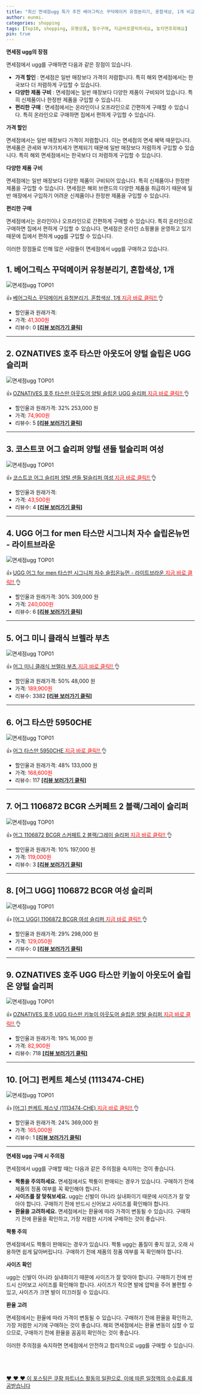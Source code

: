```yaml
---
title: "최신 면세점ugg 특가 추천 베어그릭스 꾸덕메이커 유청분리기, 혼합색상, 1개 비교 장점"
author: eunmi.
categories: shopping
tags: [Top10, shopping, 유행상품, 필수구매, 지금바로클릭하세요, 놓치면후회해요]
pin: true
---
```

**면세점 ugg의 장점**

면세점에서 ugg를 구매하면 다음과 같은 장점이 있습니다.

* **가격 할인** : 면세점은 일반 매장보다 가격이 저렴합니다. 특히 해외 면세점에서는 한국보다 더 저렴하게 구입할 수 있습니다.
* **다양한 제품 구비** : 면세점에는 일반 매장보다 다양한 제품이 구비되어 있습니다. 특히 신제품이나 한정판 제품을 구입할 수 있습니다.
* **편리한 구매** : 면세점에서는 온라인이나 오프라인으로 간편하게 구매할 수 있습니다. 특히 온라인으로 구매하면 집에서 편하게 구입할 수 있습니다.

**가격 할인**

면세점에서는 일반 매장보다 가격이 저렴합니다. 이는 면세점의 면세 혜택 때문입니다. 면세품은 관세와 부가가치세가 면제되기 때문에 일반 매장보다 저렴하게 구입할 수 있습니다. 특히 해외 면세점에서는 한국보다 더 저렴하게 구입할 수 있습니다.

**다양한 제품 구비**

면세점에는 일반 매장보다 다양한 제품이 구비되어 있습니다. 특히 신제품이나 한정판 제품을 구입할 수 있습니다. 면세점은 해외 브랜드의 다양한 제품을 취급하기 때문에 일반 매장에서 구입하기 어려운 신제품이나 한정판 제품을 구입할 수 있습니다.

**편리한 구매**

면세점에서는 온라인이나 오프라인으로 간편하게 구매할 수 있습니다. 특히 온라인으로 구매하면 집에서 편하게 구입할 수 있습니다. 면세점은 온라인 쇼핑몰을 운영하고 있기 때문에 집에서 편하게 ugg를 구입할 수 있습니다.

이러한 장점들로 인해 많은 사람들이 면세점에서 ugg를 구매하고 있습니다.

   

## 1. 베어그릭스 꾸덕메이커 유청분리기, 혼합색상, 1개

![면세점ugg TOP01](https://thumbnail6.coupangcdn.com/thumbnails/remote/230x230ex/image/retail/images/2023/07/06/17/1/53e79fe8-2276-40ef-bd44-433819174c95.png)


👍 [베어그릭스 꾸덕메이커 유청분리기, 혼합색상, 1개 <font color=red> 지금 바로 클릭!! </font> ](https://link.coupang.com/re/AFFSDP?lptag=AF3617701&subid=GithubCoopas&pageKey=7448012121&traceid=V0-153&itemId=19382924345&vendorItemId=86495420432) 👌 


- 할인율과 원래가격: 
- 가격: <span style='color:red'>41,300원</span>
- 리뷰수: 0  [**[리뷰 보러가기 클릭]**](https://link.coupang.com/re/AFFSDP?lptag=AF3617701&subid=GithubCoopas&pageKey=7448012121&traceid=V0-153&itemId=19382924345&vendorItemId=86495420432)

---


   

## 2. OZNATIVES 호주 타스만 아웃도어 양털 슬립온 UGG 슬리퍼

![면세점ugg TOP01](https://thumbnail9.coupangcdn.com/thumbnails/remote/230x230ex/image/vendor_inventory/ea5a/1db3ab98f0ea928cea5d9adff6d86fd107d49701ef0be9f6b8231897ff3f.jpg)


👍 [OZNATIVES 호주 타스만 아웃도어 양털 슬립온 UGG 슬리퍼 <font color=red> 지금 바로 클릭!! </font> ](https://link.coupang.com/re/AFFSDP?lptag=AF3617701&subid=GithubCoopas&pageKey=7549334965&traceid=V0-153&itemId=19863617206&vendorItemId=86964501513) 👌 


- 할인율과 원래가격: 32%  253,000   원
- 가격: <span style='color:red'>74,900원</span>
- 리뷰수: 5  [**[리뷰 보러가기 클릭]**](https://link.coupang.com/re/AFFSDP?lptag=AF3617701&subid=GithubCoopas&pageKey=7549334965&traceid=V0-153&itemId=19863617206&vendorItemId=86964501513)

---


   

## 3. 코스트코 어그 슬리퍼 양털 샌들 털슬리퍼 여성

![면세점ugg TOP01](https://thumbnail8.coupangcdn.com/thumbnails/remote/230x230ex/image/vendor_inventory/35a1/8167ee8f67c10e28eebd7a17b38e1efbbf6f03349b102e5c8a0711444781.jpg)


👍 [코스트코 어그 슬리퍼 양털 샌들 털슬리퍼 여성 <font color=red> 지금 바로 클릭!! </font> ](https://link.coupang.com/re/AFFSDP?lptag=AF3617701&subid=GithubCoopas&pageKey=6816405842&traceid=V0-153&itemId=16141259576&vendorItemId=84030087835) 👌 


- 할인율과 원래가격: 
- 가격: <span style='color:red'>43,500원</span>
- 리뷰수: 4  [**[리뷰 보러가기 클릭]**](https://link.coupang.com/re/AFFSDP?lptag=AF3617701&subid=GithubCoopas&pageKey=6816405842&traceid=V0-153&itemId=16141259576&vendorItemId=84030087835)

---


   

## 4. UGG 어그 for men 타스만 시그니처 자수 슬립온뉴먼 - 라이트브라운

![면세점ugg TOP01](https://thumbnail7.coupangcdn.com/thumbnails/remote/230x230ex/image/vendor_inventory/6bcf/9369953f6a3bb3b5e894c0050845dca05e9f83259d5b7fc9c6f8f14e0b0f.png)


👍 [UGG 어그 for men 타스만 시그니처 자수 슬립온뉴먼 - 라이트브라운 <font color=red> 지금 바로 클릭!! </font> ](https://link.coupang.com/re/AFFSDP?lptag=AF3617701&subid=GithubCoopas&pageKey=7513569603&traceid=V0-153&itemId=19692277218&vendorItemId=87669098527) 👌 


- 할인율과 원래가격: 30%  309,000   원
- 가격: <span style='color:red'>240,000원</span>
- 리뷰수: 6  [**[리뷰 보러가기 클릭]**](https://link.coupang.com/re/AFFSDP?lptag=AF3617701&subid=GithubCoopas&pageKey=7513569603&traceid=V0-153&itemId=19692277218&vendorItemId=87669098527)

---


   

## 5. 어그 미니 클래식 브렐라 부츠

![면세점ugg TOP01](https://thumbnail9.coupangcdn.com/thumbnails/remote/230x230ex/image/vendor_inventory/6ed1/6409f8c9d4f11f6c171e41c4bda6a3d28cf0a7e618e31575e019e781ac3c.jpg)


👍 [어그 미니 클래식 브렐라 부츠 <font color=red> 지금 바로 클릭!! </font> ](https://link.coupang.com/re/AFFSDP?lptag=AF3617701&subid=GithubCoopas&pageKey=7581868100&traceid=V0-153&itemId=20015962467&vendorItemId=87112758068) 👌 


- 할인율과 원래가격: 50%  48,000   원
- 가격: <span style='color:red'>189,900원</span>
- 리뷰수: 3382  [**[리뷰 보러가기 클릭]**](https://link.coupang.com/re/AFFSDP?lptag=AF3617701&subid=GithubCoopas&pageKey=7581868100&traceid=V0-153&itemId=20015962467&vendorItemId=87112758068)

---


   

## 6. 어그 타스만 5950CHE

![면세점ugg TOP01](https://thumbnail6.coupangcdn.com/thumbnails/remote/230x230ex/image/vendor_inventory/0350/f4801f63f34530676c74b0ef503ff159ec05ca7d608f5095f3fc1c806695.jpg)


👍 [어그 타스만 5950CHE <font color=red> 지금 바로 클릭!! </font> ](https://link.coupang.com/re/AFFSDP?lptag=AF3617701&subid=GithubCoopas&pageKey=7149610056&traceid=V0-153&itemId=17972099202&vendorItemId=87633227947) 👌 


- 할인율과 원래가격: 48%  133,000   원
- 가격: <span style='color:red'>168,600원</span>
- 리뷰수: 117  [**[리뷰 보러가기 클릭]**](https://link.coupang.com/re/AFFSDP?lptag=AF3617701&subid=GithubCoopas&pageKey=7149610056&traceid=V0-153&itemId=17972099202&vendorItemId=87633227947)

---


   

## 7. 어그 1106872 BCGR 스커페트 2 블랙/그레이 슬리퍼

![면세점ugg TOP01](https://thumbnail10.coupangcdn.com/thumbnails/remote/230x230ex/image/vendor_inventory/385e/e57f6a8c0cf510ad3b126b67fc33e93943d0064094c6730080ac217f38b3.jpg)


👍 [어그 1106872 BCGR 스커페트 2 블랙/그레이 슬리퍼 <font color=red> 지금 바로 클릭!! </font> ](https://link.coupang.com/re/AFFSDP?lptag=AF3617701&subid=GithubCoopas&pageKey=7243302514&traceid=V0-153&itemId=18409063655&vendorItemId=85642560542) 👌 


- 할인율과 원래가격: 10%  197,000   원
- 가격: <span style='color:red'>119,000원</span>
- 리뷰수: 3  [**[리뷰 보러가기 클릭]**](https://link.coupang.com/re/AFFSDP?lptag=AF3617701&subid=GithubCoopas&pageKey=7243302514&traceid=V0-153&itemId=18409063655&vendorItemId=85642560542)

---


   

## 8. [어그 UGG] 1106872 BCGR 여성 슬리퍼

![면세점ugg TOP01](https://thumbnail9.coupangcdn.com/thumbnails/remote/230x230ex/image/vendor_inventory/0329/e20d969137d3806c0de72f716115eee2d41cd6310a29342fc0d2eae48c98.jpg)


👍 [[어그 UGG] 1106872 BCGR 여성 슬리퍼 <font color=red> 지금 바로 클릭!! </font> ](https://link.coupang.com/re/AFFSDP?lptag=AF3617701&subid=GithubCoopas&pageKey=7295430610&traceid=V0-153&itemId=18655703132&vendorItemId=85790441583) 👌 


- 할인율과 원래가격: 29%  298,000   원
- 가격: <span style='color:red'>129,050원</span>
- 리뷰수: 0  [**[리뷰 보러가기 클릭]**](https://link.coupang.com/re/AFFSDP?lptag=AF3617701&subid=GithubCoopas&pageKey=7295430610&traceid=V0-153&itemId=18655703132&vendorItemId=85790441583)

---


   

## 9. OZNATIVES 호주 UGG 타스만 키높이 아웃도어 슬립온 양털 슬리퍼

![면세점ugg TOP01](https://thumbnail8.coupangcdn.com/thumbnails/remote/230x230ex/image/vendor_inventory/cf0d/79e8d78d7560e3286dfdea86f2c95a9c7ca6c710838b4024671ff802a670.jpg)


👍 [OZNATIVES 호주 UGG 타스만 키높이 아웃도어 슬립온 양털 슬리퍼 <font color=red> 지금 바로 클릭!! </font> ](https://link.coupang.com/re/AFFSDP?lptag=AF3617701&subid=GithubCoopas&pageKey=7549374534&traceid=V0-153&itemId=19863821433&vendorItemId=86964702217) 👌 


- 할인율과 원래가격: 19%  16,000   원
- 가격: <span style='color:red'>82,900원</span>
- 리뷰수: 718  [**[리뷰 보러가기 클릭]**](https://link.coupang.com/re/AFFSDP?lptag=AF3617701&subid=GithubCoopas&pageKey=7549374534&traceid=V0-153&itemId=19863821433&vendorItemId=86964702217)

---


   

## 10. [어그] 펀케트 체스넛 (1113474-CHE)

![면세점ugg TOP01](https://thumbnail10.coupangcdn.com/thumbnails/remote/230x230ex/image/vendor_inventory/de8d/a163a197606a640245ac460dca6fa045ac78295fc77176f393e8b1d5de13.jpg)


👍 [[어그] 펀케트 체스넛 (1113474-CHE) <font color=red> 지금 바로 클릭!! </font> ](https://link.coupang.com/re/AFFSDP?lptag=AF3617701&subid=GithubCoopas&pageKey=7524026084&traceid=V0-153&itemId=19739924691&vendorItemId=86843659910) 👌 


- 할인율과 원래가격: 24%  369,000   원
- 가격: <span style='color:red'>165,000원</span>
- 리뷰수: 1  [**[리뷰 보러가기 클릭]**](https://link.coupang.com/re/AFFSDP?lptag=AF3617701&subid=GithubCoopas&pageKey=7524026084&traceid=V0-153&itemId=19739924691&vendorItemId=86843659910)

---
**면세점 ugg 구매 시 주의점**

면세점에서 ugg를 구매할 때는 다음과 같은 주의점을 숙지하는 것이 좋습니다.

* **짝퉁을 주의하세요.** 면세점에서도 짝퉁이 판매되는 경우가 있습니다. 구매하기 전에 제품의 정품 여부를 꼭 확인해야 합니다.
* **사이즈를 잘 맞춰보세요.** ugg는 신발이 아니라 실내화이기 때문에 사이즈가 잘 맞아야 합니다. 구매하기 전에 반드시 신어보고 사이즈를 확인해야 합니다.
* **환율을 고려하세요.** 면세점에서는 환율에 따라 가격이 변동될 수 있습니다. 구매하기 전에 환율을 확인하고, 가장 저렴한 시기에 구매하는 것이 좋습니다.

**짝퉁 주의**

면세점에서도 짝퉁이 판매되는 경우가 있습니다. 짝퉁 ugg는 품질이 좋지 않고, 오래 사용하면 쉽게 닳아버립니다. 구매하기 전에 제품의 정품 여부를 꼭 확인해야 합니다.

**사이즈 확인**

ugg는 신발이 아니라 실내화이기 때문에 사이즈가 잘 맞아야 합니다. 구매하기 전에 반드시 신어보고 사이즈를 확인해야 합니다. 사이즈가 작으면 발에 압박을 주어 불편할 수 있고, 사이즈가 크면 발이 미끄러질 수 있습니다.

**환율 고려**

면세점에서는 환율에 따라 가격이 변동될 수 있습니다. 구매하기 전에 환율을 확인하고, 가장 저렴한 시기에 구매하는 것이 좋습니다. 해외 면세점에서는 환율 변동이 심할 수 있으므로, 구매하기 전에 환율을 꼼꼼히 확인하는 것이 좋습니다.

이러한 주의점을 숙지하면 면세점에서 안전하고 합리적으로 ugg를 구매할 수 있습니다.<br><br><br><br><br> [ ❤ ❤ ❤ 이 포스팅은 쿠팡 파트너스 활동의 일환으로, 이에 따른 일정액의 수수료를 제공받습니다](https://link.coupang.com/a/bcEFyh)